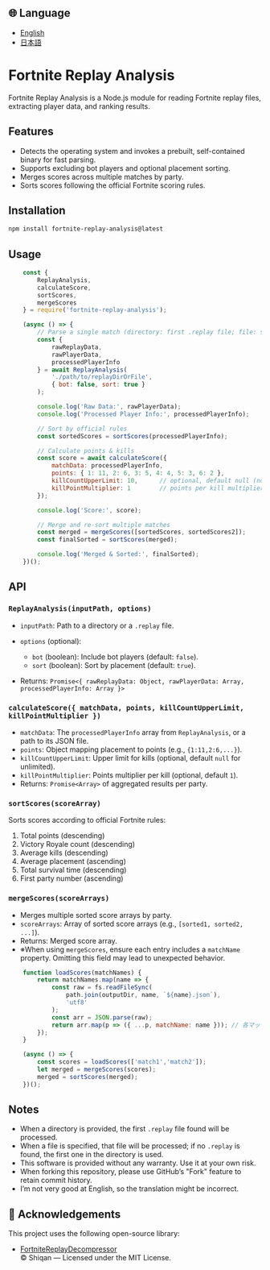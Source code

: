 ## 🌐 Language

- [English](./README.md)
- [日本語](./README.ja.md)

# Fortnite Replay Analysis

Fortnite Replay Analysis is a Node.js module for reading Fortnite replay files, extracting player data, and ranking results.

## Features

* Detects the operating system and invokes a prebuilt, self-contained binary for fast parsing.
* Supports excluding bot players and optional placement sorting.
* Merges scores across multiple matches by party.
* Sorts scores following the official Fortnite scoring rules.

## Installation

```bash
npm install fortnite-replay-analysis@latest
```

## Usage

```js
    const {
        ReplayAnalysis,
        calculateScore,
        sortScores,
        mergeScores
    } = require('fortnite-replay-analysis');

    (async () => {
        // Parse a single match (directory: first .replay file; file: specific .replay)
        const {
            rawReplayData,
            rawPlayerData,
            processedPlayerInfo
        } = await ReplayAnalysis(
            './path/to/replayDirOrFile',
            { bot: false, sort: true }
        );

        console.log('Raw Data:', rawPlayerData);
        console.log('Processed Player Info:', processedPlayerInfo);

        // Sort by official rules
        const sortedScores = sortScores(processedPlayerInfo);

        // Calculate points & kills
        const score = await calculateScore({
            matchData: processedPlayerInfo,
            points: { 1: 11, 2: 6, 3: 5, 4: 4, 5: 3, 6: 2 },
            killCountUpperLimit: 10,      // optional, default null (no limit)
            killPointMultiplier: 1        // points per kill multiplier, optional, default 1
        });

        console.log('Score:', score);

        // Merge and re-sort multiple matches
        const merged = mergeScores([sortedScores, sortedScores2]);
        const finalSorted = sortScores(merged);

        console.log('Merged & Sorted:', finalSorted);
    })();
```

## API

### `ReplayAnalysis(inputPath, options)`

* `inputPath`: Path to a directory or a `.replay` file.
* `options` (optional):

  * `bot` (boolean): Include bot players (default: `false`).
  * `sort` (boolean): Sort by placement (default: `true`).
* Returns: `Promise<{ rawReplayData: Object, rawPlayerData: Array, processedPlayerInfo: Array }>`

### `calculateScore({ matchData, points, killCountUpperLimit, killPointMultiplier })`

* `matchData`: The `processedPlayerInfo` array from `ReplayAnalysis`, or a path to its JSON file.
* `points`: Object mapping placement to points (e.g., `{1:11,2:6,...}`).
* `killCountUpperLimit`: Upper limit for kills (optional, default `null` for unlimited).
* `killPointMultiplier`: Points multiplier per kill (optional, default `1`).
* Returns: `Promise<Array>` of aggregated results per party.

### `sortScores(scoreArray)`

Sorts scores according to official Fortnite rules:

1. Total points (descending)
2. Victory Royale count (descending)
3. Average kills (descending)
4. Average placement (ascending)
5. Total survival time (descending)
6. First party number (ascending)

### `mergeScores(scoreArrays)`

* Merges multiple sorted score arrays by party.
* `scoreArrays`: Array of sorted score arrays (e.g., `[sorted1, sorted2, ...]`).
* Returns: Merged score array.
* ※When using `mergeScores`, ensure each entry includes a `matchName` property. Omitting this field may lead to unexpected behavior.

```javascript
    function loadScores(matchNames) {
        return matchNames.map(name => {
            const raw = fs.readFileSync(
                path.join(outputDir, name, `${name}.json`),
                'utf8'
            );
            const arr = JSON.parse(raw);
            return arr.map(p => ({ ...p, matchName: name })); // 各マッチデータに対してマッチ名を追加
        });
    }

    (async () => {
        const scores = loadScores(['match1','match2']);
        let merged = mergeScores(scores);
        merged = sortScores(merged);
    })();
```

## Notes

* When a directory is provided, the first `.replay` file found will be processed.
* When a file is specified, that file will be processed; if no `.replay` is found, the first one in the directory is used.
* This software is provided without any warranty. Use it at your own risk.
* When forking this repository, please use GitHub’s "Fork" feature to retain commit history.
* I’m not very good at English, so the translation might be incorrect.

## 🔗 Acknowledgements

This project uses the following open-source library:

- [FortniteReplayDecompressor](https://github.com/Shiqan/FortniteReplayDecompressor)  
  © Shiqan — Licensed under the MIT License.
